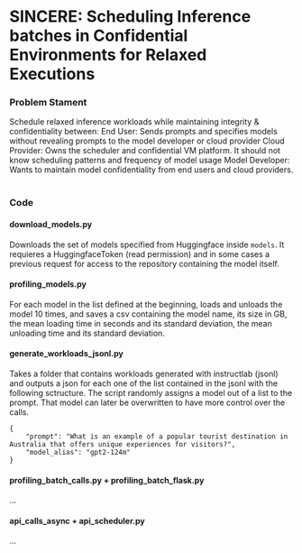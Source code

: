 # SINCERE: Scheduling Inference batches in Confidential Environments for Relaxed Executions

### Problem Stament

Schedule relaxed inference workloads while maintaining integrity & confidentiality between:
End User: Sends prompts and specifies models without revealing prompts to the model developer or cloud provider
Cloud Provider: Owns the scheduler and confidential VM platform. It should not know scheduling patterns and frequency of model usage
Model Developer: Wants to maintain model confidentiality from end users and cloud providers.  


### Code

#### download_models.py

Downloads the set of models specified from Huggingface inside `models`. It requieres a HuggingfaceToken (read permission) and in some cases a previous request for access to the repository containing the model itself.

#### profiling_models.py

For each model in the list defined at the beginning, loads and unloads the model 10 times, and saves a csv containing the model name, its size in GB, the mean loading time in seconds and its standard deviation, the mean unloading time and its standard deviation.

#### generate_workloads_jsonl.py

Takes a folder that contains workloads generated with instructlab (jsonl) and outputs a json for each one of the list contained in the jsonl with the following sctructure. The script randomly assigns a model out of a list to the prompt. That model can later be overwritten to have more control over the calls.
```
{
    "prompt": "What is an example of a popular tourist destination in Australia that offers unique experiences for visitors?",
    "model_alias": "gpt2-124m"
}
```

#### profiling_batch_calls.py + profiling_batch_flask.py
...

#### api_calls_async + api_scheduler.py
...


